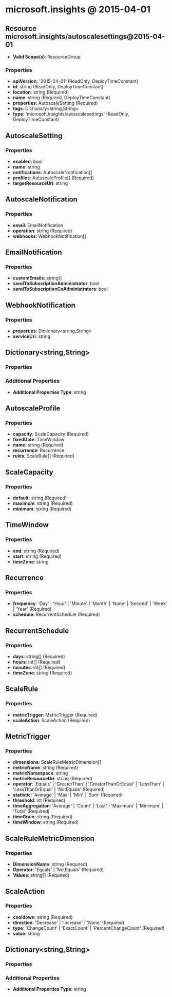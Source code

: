 # microsoft.insights @ 2015-04-01

## Resource microsoft.insights/autoscalesettings@2015-04-01
* **Valid Scope(s)**: ResourceGroup
### Properties
* **apiVersion**: '2015-04-01' (ReadOnly, DeployTimeConstant)
* **id**: string (ReadOnly, DeployTimeConstant)
* **location**: string (Required)
* **name**: string (Required, DeployTimeConstant)
* **properties**: AutoscaleSetting (Required)
* **tags**: Dictionary<string,String>
* **type**: 'microsoft.insights/autoscalesettings' (ReadOnly, DeployTimeConstant)

## AutoscaleSetting
### Properties
* **enabled**: bool
* **name**: string
* **notifications**: AutoscaleNotification[]
* **profiles**: AutoscaleProfile[] (Required)
* **targetResourceUri**: string

## AutoscaleNotification
### Properties
* **email**: EmailNotification
* **operation**: string (Required)
* **webhooks**: WebhookNotification[]

## EmailNotification
### Properties
* **customEmails**: string[]
* **sendToSubscriptionAdministrator**: bool
* **sendToSubscriptionCoAdministrators**: bool

## WebhookNotification
### Properties
* **properties**: Dictionary<string,String>
* **serviceUri**: string

## Dictionary<string,String>
### Properties
### Additional Properties
* **Additional Properties Type**: string

## AutoscaleProfile
### Properties
* **capacity**: ScaleCapacity (Required)
* **fixedDate**: TimeWindow
* **name**: string (Required)
* **recurrence**: Recurrence
* **rules**: ScaleRule[] (Required)

## ScaleCapacity
### Properties
* **default**: string (Required)
* **maximum**: string (Required)
* **minimum**: string (Required)

## TimeWindow
### Properties
* **end**: string (Required)
* **start**: string (Required)
* **timeZone**: string

## Recurrence
### Properties
* **frequency**: 'Day' | 'Hour' | 'Minute' | 'Month' | 'None' | 'Second' | 'Week' | 'Year' (Required)
* **schedule**: RecurrentSchedule (Required)

## RecurrentSchedule
### Properties
* **days**: string[] (Required)
* **hours**: int[] (Required)
* **minutes**: int[] (Required)
* **timeZone**: string (Required)

## ScaleRule
### Properties
* **metricTrigger**: MetricTrigger (Required)
* **scaleAction**: ScaleAction (Required)

## MetricTrigger
### Properties
* **dimensions**: ScaleRuleMetricDimension[]
* **metricName**: string (Required)
* **metricNamespace**: string
* **metricResourceUri**: string (Required)
* **operator**: 'Equals' | 'GreaterThan' | 'GreaterThanOrEqual' | 'LessThan' | 'LessThanOrEqual' | 'NotEquals' (Required)
* **statistic**: 'Average' | 'Max' | 'Min' | 'Sum' (Required)
* **threshold**: int (Required)
* **timeAggregation**: 'Average' | 'Count' | 'Last' | 'Maximum' | 'Minimum' | 'Total' (Required)
* **timeGrain**: string (Required)
* **timeWindow**: string (Required)

## ScaleRuleMetricDimension
### Properties
* **DimensionName**: string (Required)
* **Operator**: 'Equals' | 'NotEquals' (Required)
* **Values**: string[] (Required)

## ScaleAction
### Properties
* **cooldown**: string (Required)
* **direction**: 'Decrease' | 'Increase' | 'None' (Required)
* **type**: 'ChangeCount' | 'ExactCount' | 'PercentChangeCount' (Required)
* **value**: string

## Dictionary<string,String>
### Properties
### Additional Properties
* **Additional Properties Type**: string


